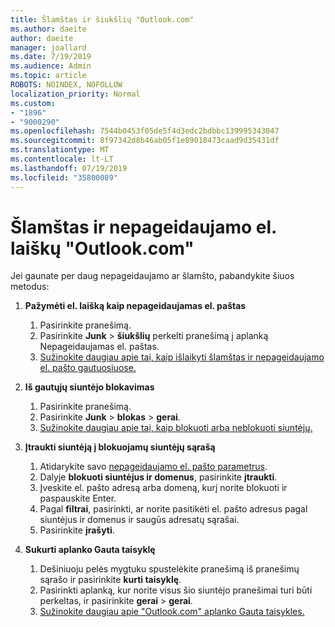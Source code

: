 ```yaml
---
title: Šlamštas ir šiukšlių "Outlook.com"
ms.author: daeite
author: daeite
manager: joallard
ms.date: 7/19/2019
ms.audience: Admin
ms.topic: article
ROBOTS: NOINDEX, NOFOLLOW
localization_priority: Normal
ms.custom:
- "1896"
- "9000290"
ms.openlocfilehash: 7544b0453f05de5f4d3edc2bdbbc139995343047
ms.sourcegitcommit: 8f97342d8b46ab05f1e89018473caad9d35431df
ms.translationtype: MT
ms.contentlocale: lt-LT
ms.lasthandoff: 07/19/2019
ms.locfileid: "35800089"
---
```

# <a name="spam-and-junk-email-in-outlookcom"></a>Šlamštas ir nepageidaujamo el. laiškų "Outlook.com"

Jei gaunate per daug nepageidaujamo ar šlamšto, pabandykite šiuos metodus:

1. **Pažymėti el. laišką kaip nepageidaujamas el. paštas**
    1. Pasirinkite pranešimą.
    1. Pasirinkite **Junk** > **šiukšlių** perkelti pranešimą į aplanką Nepageidaujamas el. paštas.
    1. [Sužinokite daugiau apie tai, kaip išlaikyti šlamštas ir nepageidaujamo el. pašto gautuosiuose.](https://support.office.com/article/a3ece97b-82f8-4a5e-9ac3-e92fa6427ae4?wt.mc_id=Office_Outlook_com_Alchemy)

1. **Iš gautųjų siuntėjo blokavimas**
    1. Pasirinkite pranešimą.
    1. Pasirinkite **Junk** > **blokas** > **gerai**.
    1. [Sužinokite daugiau apie tai, kaip blokuoti arba neblokuoti siuntėjų.](https://support.office.com/article/afba1c94-77bb-4f50-8b85-057cf52f4d5e?wt.mc_id=Office_Outlook_com_Alchemy)

1. **Įtraukti siuntėją į blokuojamų siuntėjų sąrašą**
    1. Atidarykite savo [nepageidaujamo el. pašto parametrus](https://outlook.live.com/mail/options/mail/junkEmail/blockedSendersAndDomainsV2).
    1. Dalyje **blokuoti siuntėjus ir domenus**, pasirinkite **įtraukti**.
    1. Įveskite el. pašto adresą arba domeną, kurį norite blokuoti ir paspauskite Enter.
    1. Pagal **filtrai**, pasirinkti, ar norite pasitikėti el. pašto adresus pagal siuntėjus ir domenus ir saugūs adresatų sąrašai.
    1. Pasirinkite **įrašyti**.

1. **Sukurti aplanko Gauta taisyklę**
    1. Dešiniuoju pelės mygtuku spustelėkite pranešimą iš pranešimų sąrašo ir pasirinkite **kurti taisyklę**.
    1. Pasirinkti aplanką, kur norite visus šio siuntėjo pranešimai turi būti perkeltas, ir pasirinkite **gerai** > **gerai**.
    1. [Sužinokite daugiau apie "Outlook.com" aplanko Gauta taisykles.](https://support.office.com/article/4b094371-a5d7-49bd-8b1b-4e4896a7cc5d?wt.mc_id=Office_Outlook_com_Alchemy)